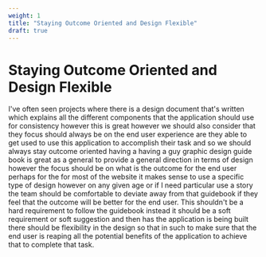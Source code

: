 ```yaml
---
weight: 1
title: "Staying Outcome Oriented and Design Flexible"
draft: true
---
```


# Staying Outcome Oriented and Design Flexible

I've often seen projects where there is a design document that's written which explains all the different components that the application should use for consistency however this is great however we should also consider that they focus should always be on the end user experience are they able to get used to use this application to accomplish their task and so we should always stay outcome oriented having a having a guy graphic design guide book is great as a general to provide a general direction in terms of design however the focus should be on what is the outcome for the end user perhaps for the for most of the website it makes sense to use a specific type of design however on any given age or if I need particular use a story the team should be comfortable to deviate away from that guidebook if they feel that the outcome will be better for the end user. This shouldn't be a hard requirement to follow the guidebook instead it should be a soft requirement or soft suggestion and then has the application is being built there should be flexibility in the design so that in such to make sure that the end user is reaping all the potential benefits of the application to achieve that to complete that task.


